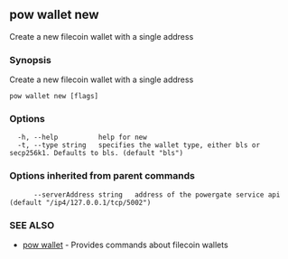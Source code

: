 ## pow wallet new

Create a new filecoin wallet with a single address

### Synopsis

Create a new filecoin wallet with a single address

```
pow wallet new [flags]
```

### Options

```
  -h, --help          help for new
  -t, --type string   specifies the wallet type, either bls or secp256k1. Defaults to bls. (default "bls")
```

### Options inherited from parent commands

```
      --serverAddress string   address of the powergate service api (default "/ip4/127.0.0.1/tcp/5002")
```

### SEE ALSO

* [pow wallet](pow_wallet.md)	 - Provides commands about filecoin wallets

